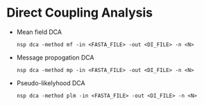 # Direct Coupling Analysis

- Mean field DCA
    ```
    nsp dca -method mf -in <FASTA_FILE> -out <DI_FILE> -n <N>
    ```

- Message propogation DCA
    ```
    nsp dca -method mp -in <FASTA_FILE> -out <DI_FILE> -n <N>
    ```

- Pseudo-likelyhood DCA
    ```
    nsp dca -method plm -in <FASTA_FILE> -out <DI_FILE> -n <N>
    ```